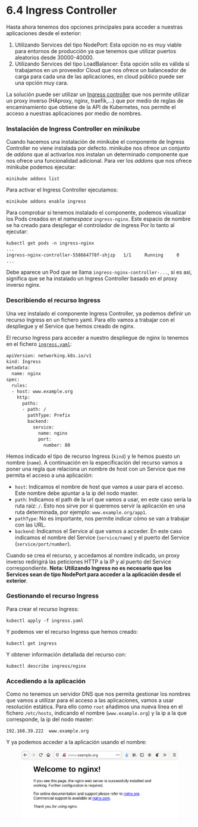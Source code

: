 # 6.4 Ingress Controller

Hasta ahora tenemos dos opciones principales para acceder a nuestras aplicaciones desde el exterior:

1. Utilizando Services del tipo NodePort: Esta opción no es muy viable para entornos de producción ya que tenemos que utilizar puertos aleatorios desde 30000-40000.
2. Utilizando Services del tipo LoadBalancer: Esta opción sólo es válida si trabajamos en un proveedor Cloud que nos ofrece un balanceador de carga para cada una de las aplicaciones, en cloud público puede ser una opción muy cara.

La solución puede ser utilizar un [Ingress controller](https://kubernetes.io/docs/concepts/services-networking/ingress/) que nos permite utilizar un proxy inverso (HAproxy, nginx, traefik,...) que por medio de reglas de encaminamiento que obtiene de la API de Kubernetes, nos permite el acceso a nuestras aplicaciones por medio de nombres.

### Instalación de Ingress Controller en minikube

Cuando hacemos una instalación de minikube el componente de Ingress Controller no viene instalada por defecto. minikube nos ofrece un conjunto de _addons_ que al activarlos nos instalan un determinado componente que nos ofrece una funcionalidad adicional. Para ver los _addons_ que nos ofrece minikube podemos ejecutar:

```
minikube addons list
```

Para activar el Ingress Controller ejecutamos:

```
minikube addons enable ingress
```

Para comprobar si tenemos instalado el componente, podemos visualizar los Pods creados en el _namespace_ `ingress-nginx`. Este espacio de nombre se ha creado para desplegar el controlador de ingress Por lo tanto al ejecutar:

```
kubectl get pods -n ingress-nginx
...
ingress-nginx-controller-558664778f-shjzp   1/1     Running     0
...
```

Debe aparece un Pod que se llama `ingress-nginx-controller-...`, si es así, significa que se ha instalado un Ingress Controller basado en el proxy inverso nginx.

###

### Describiendo el recurso Ingress

Una vez instalado el componente Ingress Controller, ya podemos definir un recurso Ingress en un fichero yaml. Para ello vamos a trabajar con el despliegue y el Service que hemos creado de nginx.

El recurso Ingress para acceder a nuestro despliegue de nginx lo tenemos en el fichero [`ingress.yaml`](https://educacionadistancia.juntadeandalucia.es/profesorado/pluginfile.php/2171719/mod_imscp/content/2/ingress.yaml):

```
apiVersion: networking.k8s.io/v1
kind: Ingress
metadata:
  name: nginx
spec:
  rules:
  - host: www.example.org
    http:
      paths:
      - path: /
        pathType: Prefix
        backend:
          service:
            name: nginx
            port:
              number: 80
```

Hemos indicado el tipo de recurso Ingress (`kind`) y le hemos puesto un nombre (`name`). A continuación en la especificación del recurso vamos a poner una regla que relaciona un nombre de host con un Service que me permita el acceso a una aplicación:

- `host`: Indicamos el nombre de host que vamos a usar para el acceso. Este nombre debe apuntar a la ip del nodo master.
- `path`: Indicamos el path de la url que vamos a usar, en este caso sería la ruta raíz: `/`. Esto nos sirve por si queremos servir la aplicación en una ruta determinada, por ejemplo: `www.example.org/app1`.
- `pathType`: No es importante, nos permite indicar cómo se van a trabajar con las URL.
- `backend`: Indicamos el Service al que vamos a acceder. En este caso indicamos el nombre del Service (`service/name`) y el puerto del Service (`service/port/number`).

Cuando se crea el recurso, y accedamos al nombre indicado, un proxy inverso redirigirá las peticiones HTTP a la IP y al puerto del Service correspondiente. **Nota: Utilizando Ingress no es necesario que los Services sean de tipo NodePort para acceder a la aplicación desde el exterior**.

### Gestionando el recurso Ingress

Para crear el recurso Ingress:

```
kubectl apply -f ingress.yaml
```

Y podemos ver el recurso Ingress que hemos creado:

```
kubectl get ingress
```

Y obtener información detallada del recurso con:

```
kubectl describe ingress/nginx
```

###

### Accediendo a la aplicación

Como no tenemos un servidor DNS que nos permita gestionar los nombres que vamos a utilizar para el acceso a las aplicaciones, vamos a usar resolución estática. Para ello como `root` añadimos una nueva línea en el fichero `/etc/hosts`, indicando el nombre (`www.example.org`) y la ip a la que corresponde, la ip del nodo master:

```
192.168.39.222  www.example.org
```

Y ya podemos acceder a la aplicación usando el nombre:

<figure><img src="../../../Despliegue-de-aplicaciones-web/assets/ingress2.png" alt=""><figcaption></figcaption></figure>
